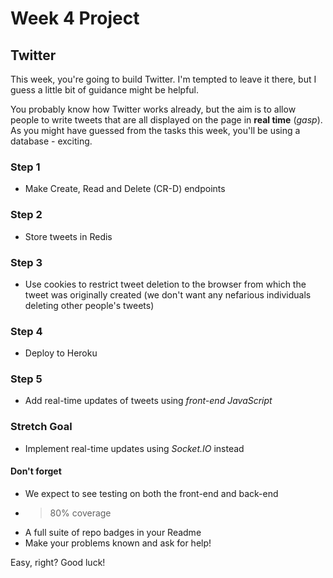 # Week 4 Project

## Twitter

This week, you're going to build Twitter. I'm tempted to leave it there, but I guess a little bit of guidance might be helpful.

You probably know how Twitter works already, but the aim is to allow people to write tweets that are all displayed on the page in **real time** (*gasp*). As you might have guessed from the tasks this week, you'll be using a database - exciting.

### Step 1
+ Make Create, Read and Delete (CR-D) endpoints

### Step 2
+ Store tweets in Redis

### Step 3
+ Use cookies to restrict tweet deletion to the browser from which the tweet was originally created (we don't want any nefarious individuals deleting other people's tweets)

### Step 4
+ Deploy to Heroku

### Step 5
+ Add real-time updates of tweets using *front-end JavaScript*

### Stretch Goal
+ Implement real-time updates using *Socket.IO* instead


#### Don't forget
+ We expect to see testing on both the front-end and back-end
+ >80% coverage
+ A full suite of repo badges in your Readme
+ Make your problems known and ask for help!

Easy, right? Good luck!
